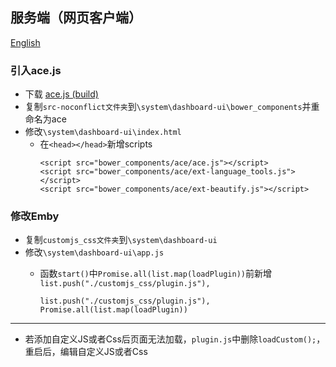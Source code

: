 ## 服务端（网页客户端）

[English](README_EN.md)
### 引入ace.js
- 下载 [ace.js (build)](https://github.com/ajaxorg/ace-builds/archive/refs/heads/master.zip)
- 复制`src-noconflict文件夹`到`\system\dashboard-ui\bower_components`并重命名为ace
- 修改`\system\dashboard-ui\index.html`
  - 在`<head></head>`新增scripts
    ```
    <script src="bower_components/ace/ace.js"></script>
    <script src="bower_components/ace/ext-language_tools.js"></script>
    <script src="bower_components/ace/ext-beautify.js"></script>
    ```
### 修改Emby
- 复制`customjs_css文件夹`到`\system\dashboard-ui`
- 修改`\system\dashboard-ui\app.js`
  - 函数`start()`中`Promise.all(list.map(loadPlugin))`前新增`list.push("./customjs_css/plugin.js"),`  

    ```
    list.push("./customjs_css/plugin.js"),
    Promise.all(list.map(loadPlugin))
    ```
***
- 若添加自定义JS或者Css后页面无法加载，`plugin.js`中删除`loadCustom();`，重启后，编辑自定义JS或者Css
